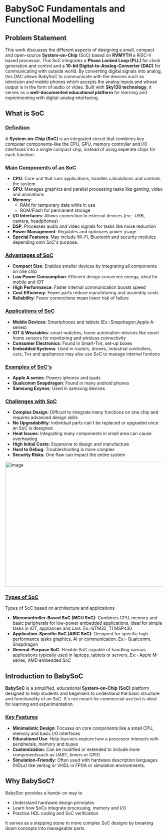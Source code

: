 # BabySoC Fundamentals and Functional Modelling

## Problem Statement
This work discusses the different aspects of designing a small, compact and open-source **System-on-Chip** (SoC) based on **RVMYTH** a 
RISC-V based processor. This SoC integrates a **Phase Locked Loop (PLL)** for clock generation and control and a **10-bit Digital-to-Analog-Converter (DAC)** for communicating with outside world. By converting digital signals into analog, this DAC allows BabySoC to communicate with the devices such as television and mobile phones which accepts the analog inputs and whose output is in the form of audio or video. Built with **Sky130 technology**, it serves as a **well-documented educational platform** for learning and experimenting with digital-analog interfacing.  

## What is SoC

### <ins>**Definition**</ins>
A **System-on-Chip (SoC)** is an integrated circuit that combines key computer components-like the CPU, GPU, memory controller and I/O interfaces into a single compact chip, instead of using seperate chips for each function.

### <ins>**Main Components of an SoC**</ins>
- **CPU**: Core unit that runs applications, handles calculations and controls the system
- **GPU**: Manages graphics and parallel processing tasks like gaming, video and animations 
- **Memory**:
     - RAM for temporary data while in use
     - ROM/Flash for permanent storage
- **I/O Interfaces**: Allows connection to external devices (ex:- USB, camera, headphones)
- **DSP**: Processes audio and video signals for tasks like noise reduction
- **Power Management**: Regulates and optimizes power usage
- **Special Features**: May include Wi-Fi, Bluetooth and security modules depending omn SoC's purpose.

### <ins>**Advantages of SoC**</ins>
- **Compact Size**: Enables smaller devices by integrating all components on one chip
- **Low Power Consumption**: Efficient design conserves energy, ideal for mobile and IOT
- **High Performance**: Faster internal communication boosts speed
- **Cost Efficiency**: Fewer parts reduce manufaturing and assembly costs
- **Reliability**: Fewer connections mean lower risk of failure

### <ins>**Applications of SoC**</ins>
- **Mobile Devices**: Smartphones and tablets (Ex:-Snapdragon,Apple A-series)
- **IOT & Wearables**: smart-watches, home automation-devices like smart home sensors for monitoring and wireless connectivity
- **Consumer Electronics**: Found in Smart-Tvs, set-up boxes
- **Embedded Systems**: Used in routers, drones, industrial controllers, cars, Tvs and appliances may also use SoC to manage internal funtions

### <ins>**Examples of SoC's**</ins>
- **Apple A series**: Powers iphones and ipads
- **Qualcomm Snapdragon**: Found in many android phones
- **Samsung Exynos**: Used in samsung devices

### <ins>**Challenges with SoC**</ins>
- **Complex Design**: Difficult to integrate many functions on one chip and requires advanced design skills
- **No Upgradability**: Individual parts can't be replaced or upgraded once an SoC is designed
- **Heat Issues**: Integrating many components in small area can cause overheating
- **High Initial Costs**: Expensive to design and manufacture
- **Hard to Debug**: Troubleshooting is more complex
- **Security Risks**: One flaw can impact the entire system

<img width="803" height="400" alt="image" src="https://github.com/user-attachments/assets/e34a5321-98d2-4a8e-acf1-aaa1a497f372" />

### <ins>**Types of SoC**</ins>
Types of SoC based on architecture and applications
- **Microcontroller-Based SoC (MCU SoC)**: Combines CPU, memory and basic peripherals for low-power embedded applications, ideal for simple tasks in IOT, appliances and cars. Ex:-STM32, TI MSP430
- **Application-Specific SoC (ASIC SoC)**: Designed for specific high performance tasks graphics, AI or communication. Ex:- Qualcomm, Snapdragon
- **General-Purpose SoC**: Flexible SoC capable of handling various applications typically used in laptops, tablets or servers. Ex:- Apple M-series, AMD embedded SoC

## Introduction to BabySoC
**BabySoC** is a simplified, educational **System-on-Chip (SoC)** platform designed to help students and beginners to understand the basic structure and functionality of an SoC. It's not meant for commercial use but is ideal for learning and experimentation.

### <ins>**Key Features**</ins>
- **Minimalistic Design**: Focuses on core components like a small CPU, memory and basic I/O interfaces
- **Educational Use**: Help learners explore how a processor interacts with peripherals, memory and buses
- **Customization**: Can be modified or extended to include more componentssuch as UART, timers or GPIO
- **Simulation-Friendly**: Often used with hardware description languages (HDLs) like verilog or VHDL in FPGA or simulation environments.

## Why BabySoC?
BabySoc provides a hands-on way to
- Understand hardware design principles
- Learn how SoCs integrate processing, memory and I/O
- Practice HDL coding and SoC verification

It serves as a stepping stone to more complex SoC designs by breaking down concepts into manageable parts. 






















